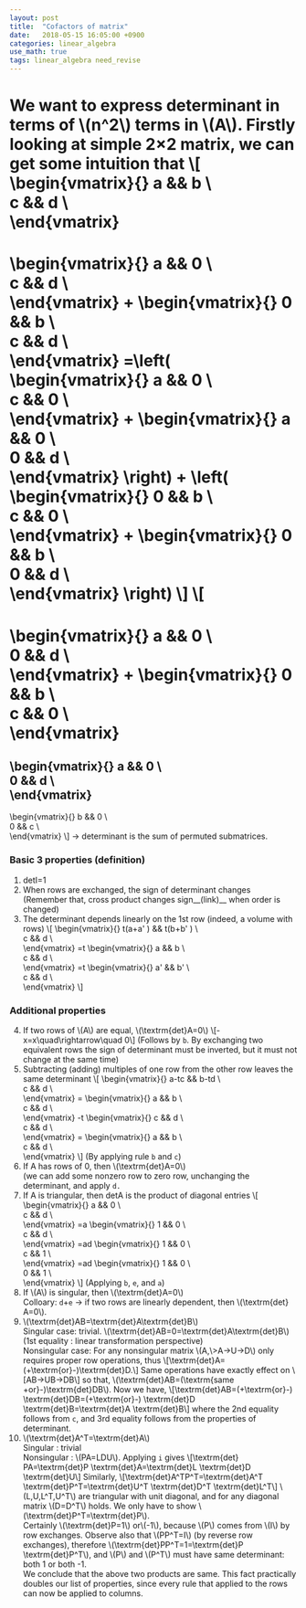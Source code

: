 ```yaml
---
layout: post
title:  "Cofactors of matrix"
date:   2018-05-15 16:05:00 +0900
categories: linear_algebra
use_math: true
tags: linear_algebra need_revise
---
```

We want to express determinant in terms of \\(n^2\\) terms in \\(A\\). Firstly looking at simple 2×2 matrix, we can get some intuition that
\\[
\begin{vmatrix}{}
	a && b \\\
	c && d \\\
\end{vmatrix}
=
\begin{vmatrix}{}
	a && 0 \\\
	c && d \\\
\end{vmatrix}
+
\begin{vmatrix}{}
	0 && b \\\
	c && d \\\
\end{vmatrix}
=\left(
\begin{vmatrix}{}
	a && 0 \\\
	c && 0 \\\
\end{vmatrix}
+
\begin{vmatrix}{}
	a && 0 \\\
	0 && d \\\
\end{vmatrix}
\right)
+
\left(
\begin{vmatrix}{}
	0 && b \\\
	c && 0 \\\
\end{vmatrix}
+
\begin{vmatrix}{}
	0 && b \\\
	0 && d \\\
\end{vmatrix}
\right)
\\]
\\[
=
\begin{vmatrix}{}
	a && 0 \\\
	0 && d \\\
\end{vmatrix}
+
\begin{vmatrix}{}
	0 && b \\\
	c && 0 \\\
\end{vmatrix}
=
\begin{vmatrix}{}
	a && 0 \\\
	0 && d \\\
\end{vmatrix}
-
\begin{vmatrix}{}
	b && 0 \\\
	0 && c \\\
\end{vmatrix}
\\]
→ determinant is the sum of permuted submatrices. 
### Basic 3 properties (definition)
1. det⁡I=1
2. When rows are exchanged, the sign of determinant changes  
(Remember that, cross product changes sign__(link)__ when order is changed)
3. The determinant depends linearly on the 1st row (indeed, a volume with rows)
\\[
\begin{vmatrix}{}
	t(a+a' ) && t(b+b' ) \\\
	c && d \\\
\end{vmatrix}
=t
\begin{vmatrix}{}
	a && b \\\
	c && d \\\
\end{vmatrix}
=t
\begin{vmatrix}{}
	a' && b' \\\
	c && d \\\
\end{vmatrix}
\\]
### Additional properties
4. If two rows of \\(A\\) are equal, \\(\textrm\{det\}⁡A=0\\)
\\[-x=x\quad\rightarrow\quad 0\\]
(Follows by `b`. By exchanging two equivalent rows the sign of determinant must be inverted, but it must not change at the same time)
5. Subtracting (adding) multiples of one row from the other row leaves the same determinant
\\[
\begin{vmatrix}{}
	a-tc && b-td \\\
	c && d \\\
\end{vmatrix}
=
\begin{vmatrix}{}
	a && b \\\
	c && d \\\
\end{vmatrix}
-t
\begin{vmatrix}{}
	c && d \\\
	c && d \\\
\end{vmatrix}
=
\begin{vmatrix}{}
	a && b \\\
	c && d \\\
\end{vmatrix}
\\]
(By applying rule `b` and `c`)
6. If A has rows of 0, then \\(\textrm\{det\}⁡A=0\\)  
(we can add some nonzero row to zero row, unchanging the determinant, and apply `d.` <br/>
7. If A is triangular, then det⁡A is the product of diagonal entries
\\[
\begin{vmatrix}{}
	a && 0 \\\
	c && d \\\
\end{vmatrix}
=a
\begin{vmatrix}{}
	1 && 0 \\\
	c && d \\\
\end{vmatrix}
=ad
\begin{vmatrix}{}
	1 && 0 \\\
	c && 1 \\\
\end{vmatrix}
=ad
\begin{vmatrix}{}
	1 && 0 \\\
	0 && 1 \\\
\end{vmatrix}
\\]
(Applying `b`, `e`, and `a`) <br/>
8. If \\(A\\) is singular, then \\(\textrm\{det\}⁡A=0\\)  
Colloary: `d`+`e` → if two rows are linearly dependent, then \\(\textrm\{det\}⁡A=0\\).
9. \\(\textrm\{det\}⁡AB=\textrm\{det\}⁡A\textrm\{det\}⁡B\\)  <br/>
Singular case: trivial. \\(\textrm\{det\}⁡AB=0=\textrm\{det\}⁡A\textrm\{det\}⁡B\\)  
(1st equality : linear transformation perspective)  
Nonsingular case: For any nonsingular matrix \\(A,\\>A→U→D\\) only requires proper row operations, thus 
\\[\textrm\{det\}⁡A=(+\textrm\{or\}-)\textrm\{det\}⁡D.\\]
Same operations have exactly effect on
\\[AB→UB→DB\\]
so that, \\(\textrm\{det\}⁡AB=(\textrm\{same +or\}-)\textrm\{det\}⁡DB\\).
Now we have,
\\[\textrm\{det⁡\}AB=(+\textrm\{or\}-) \textrm\{det\}⁡DB=(+\textrm\{or\}-) \textrm\{det⁡\}D  \textrm\{det⁡\}B=\textrm\{det\}⁡A  \textrm\{det\}⁡B\\]
where the 2nd equality follows from `c`, and 3rd equality follows from the properties of determinant.
10. \\(\textrm\{det\}⁡A^T=\textrm\{det\}⁡A\\)  
	Singular : trivial  
	Nonsingular : \\(PA=LDU\\). Applying `i` gives
\\[\textrm\{det\}⁡PA=\textrm\{det\}⁡P \textrm\{det\}⁡A=\textrm\{det\}⁡L \textrm\{det\}⁡D \textrm\{det\}⁡U\\]
Similarly,
\\[\textrm\{det\}⁡A^TP^T=\textrm\{det\}⁡A^T \textrm\{det\}P^T=\textrm\{det\}⁡U^T \textrm\{det\}⁡D^T \textrm\{det\}⁡L^T\\]
\\(L,U,L^T,U^T\\) are triangular with unit diagonal, and for any diagonal matrix \\(D=D^T\\) holds. We only have to show \\(\textrm\{det\}P^T=\textrm\{det\}P\\).  
Certainly \\(\textrm\{det\}⁡P=1\\) or\\(-1\\), because \\(P\\) comes from \\(I\\) by row exchanges. Observe also that \\(PP^T=I\\) (by reverse row exchanges), therefore \\(\textrm\{det⁡\}PP^T=1=\textrm\{det\}⁡P \textrm\{det\}P^T\\), and \\(P\\) and \\(P^T\\) must have same determinant: both 1 or both -1.   
We conclude that the above two products are same. This fact practically doubles our list of properties, since every rule that applied to the rows can now be applied to columns.
